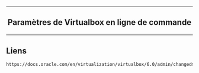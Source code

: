 --------------------------------------------------------------------------------------------------------------------------------------------------------------------
## <p align='center'> Paramètres de Virtualbox en ligne de commande </p>

--------------------------------------------------------------------------------------------------------------------------------------------------------------------
## Liens
```
https://docs.oracle.com/en/virtualization/virtualbox/6.0/admin/changedmi.html
```

